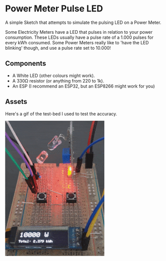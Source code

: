 Power Meter Pulse LED
=====================

A simple Sketch that attempts to simulate the pulsing LED on a Power Meter.

Some Electricity Meters have a LED that pulses in relation to your power consumption.
These LEDs usually have a pulse rate of a 1.000 pulses for every kWh consumed.
Some Power Meters really like to 'have the LED blinking' though, and use a pulse rate set to 10.000!

Components
----------

* A White LED (other colours might work).
* A 330Ω resistor (or anything from 220 to 1k).
* An ESP (I recommend an ESP32, but an ESP8266 might work for you)

Assets
------
Here's a gif of the test-bed I used to test the accuracy.

![pulse_led_test_bed](./assets/images/power_meter_test_bed_2.gif)

